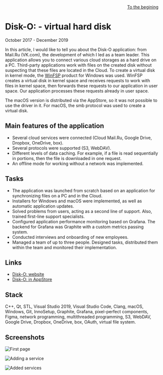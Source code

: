 <p align="right" width="100%"><a href="https://sploid.github.io/">To the begining</a></p>

# Disk-O: - virtual hard disk

October 2017 - December 2019

In this article, I would like to tell you about the Disk-O application: from Mail.Ru (VK.com), the development of which I led as a team leader. This application allows you to connect various cloud storages as a hard drive on a PC. Third-party applications work with files on the created disk without suspecting that these files are located in the Cloud. To create a virtual disk in kernel mode, the [WinFSP](https://winfsp.dev/) product for Windows was used. WinFSP creates a virtual disk in kernel space and receives requests to work with files in kernel space, then forwards these requests to our application in user space. Our application processes these requests already in user space.

The macOS version is distributed via the AppStore, so it was not possible to use the driver in it. For macOS, the smb protocol was used to create a virtual disk.

## Main features of the application

- Several cloud services were connected (Cloud Mail.Ru, Google Drive, Dropbox, OneDrive, box).
- Several protocols were supported (S3, WebDAV).
- Different levels of data caching. For example, if a file is read sequentially in portions, then the file is downloaded in one request.
- An offline mode for working without a network was implemented.

## Tasks

- The application was launched from scratch based on an application for synchronizing files on a PC and in the Cloud.
- Installers for Windows and macOS were implemented, as well as automatic application updates.
- Solved problems from users, acting as a second line of support. Also, trained first-line support specialists.
- Configured application performance monitoring based on Grafana. The backend for Grafana was Graphite with a custom metrics passing system.
- Conducted interviews and onboarding of new employees.
- Managed a team of up to three people. Designed tasks, distributed them within the team and monitored their implementation.

## Links

- [Disk-O: website](https://disk-o.cloud/en/)
- [Disk-O: in AppStore](https://apps.apple.com/us/app/disk-o-your-cloud-manager/id1322465647?mt=12&mt_click_id=mt-my8yb6-1727799832-3903452022)

## Stack

С++, Qt, STL, Visual Studio 2019, Visual Studio Code, Clang, macOS, Windows, Git, InnoSetup, Graphite, Grafana, pixel-perfect components, Figma, network programming, multithreaded programming, S3, WebDAV, Google Drive, Dropbox, OneDrive, box, OAuth, virtual file system.

## Screenshots

![First page](https://sploid.github.io/imgs/projects/disko_1.png)

![Adding a service](https://sploid.github.io/imgs/projects/disko_2.png)

![Added services](https://sploid.github.io/imgs/projects/disko_3.png)
